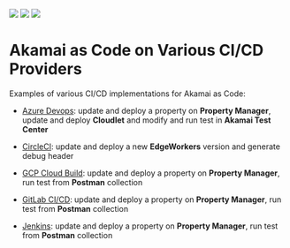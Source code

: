 ![](https://img.shields.io/badge/Akamai-cli--property--manager-blue.svg?style=plastic)
![](https://img.shields.io/badge/Akamai-cli--cloudlets-blue.svg?style=plastic)
![](https://img.shields.io/badge/Akamai-cli--test--center-blue.svg?style=plastic)

# Akamai as Code on Various CI/CD Providers

Examples of various CI/CD implementations for Akamai as Code:
* [Azure Devops](https://azure.microsoft.com/en-us/products/devops/): update and deploy a property on **Property Manager**, update and deploy **Cloudlet** and modify and run test in **Akamai Test Center**

* [CircleCI](https://circleci.com/): update and deploy a new **EdgeWorkers** version and generate debug header

* [GCP Cloud Build](https://cloud.google.com/build): update and deploy a property on **Property Manager**, run test from **Postman** collection

* [GitLab CI/CD](https://docs.gitlab.com/ee/ci/): update and deploy a property on **Property Manager**, run test from **Postman** collection

* [Jenkins](https://www.jenkins.io/): update and deploy a property on **Property Manager**, run test from **Postman** collection